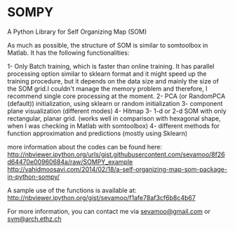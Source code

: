 SOMPY
=====

A Python Library for Self Organizing Map (SOM)

As much as possible, the structure of SOM is similar to somtoolbox in Matlab. It has the following functionalities:

1- Only Batch training, which is faster than online training. It has parallel processing option similar to sklearn format and it might speed up the training procedure, but it depends on the data size and mainly the size of the SOM grid.I couldn't manage the memory problem and therefore, I recommend single core processing at the moment.
2- PCA (or RandomPCA (default)) initialization, using sklearn or random initialization
3- component plane visualization (different modes)
4- Hitmap
3- 1-d or 2-d SOM with only rectangular, planar grid. (works well in comparison with hexagonal shape, when I was checking in Matlab with somtoolbox)
4- different methods for function approximation and predictions (mostly using Sklearn)

more information about the codes can be found here:
http://nbviewer.ipython.org/urls/gist.githubusercontent.com/sevamoo/8f26d64470e00960684a/raw/SOMPY_example
http://vahidmoosavi.com/2014/02/18/a-self-organizing-map-som-package-in-python-sompy/

A sample use of the functions is available at: http://nbviewer.ipython.org/gist/sevamoo/f1afe78af3cf6b8c4b67

For more information, you can contact me via sevamoo@gmail.com or svm@arch.ethz.ch

